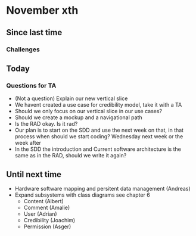# November xth
## Since last time


### Challenges

## Today
### Questions for TA
- (Not a question) Explain our new vertical slice
- We havent created a use case for credibility model, take it with a TA
- Should we only focus on our vertical slice in our use cases?
- Should we create a mockup and a navigational path
- Is the RAD okay. Is it rad?
- Our plan is to start on the SDD and use the next week on that, in that process when should we start coding? Wednesday next week or the week after
- In the SDD the introduction and Current software architecture is the same as in the RAD, should we write it again?

## Until next time
- Hardware software mapping and persitent data management (Andreas)
- Expand subsystems with class diagrams see chapter 6
  - Content (Albert)
  - Comment (Amalie)
  - User (Adrian)
  - Credibility (Joachim)
  - Permission (Asger)

